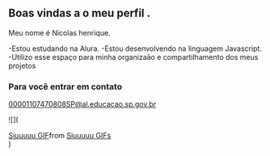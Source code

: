 ## Boas vindas a o meu perfil .

Meu nome é Nicolas henrique.

-Estou estudando na Alura.
-Estou desenvolvendo na linguagem Javascript.
-Utilizo esse espaço para minha organizaão e compartilhamento dos meus projetos

### Para você entrar em contato

00001107470808SP@al.educacao.sp.gov.br

![](<div class="tenor-gif-embed" data-postid="27575218" data-share-method="host" data-aspect-ratio="1.6" data-width="100%"><a href="https://tenor.com/view/siuuuuu-gif-27575218">Siuuuuu GIF</a>from <a href="https://tenor.com/search/siuuuuu-gifs">Siuuuuu GIFs</a></div> <script type="text/javascript" async src="https://tenor.com/embed.js"></script>)
